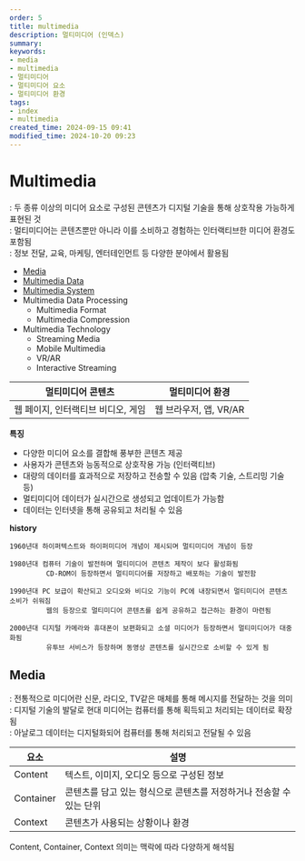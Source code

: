 ```yaml
---
order: 5
title: multimedia
description: 멀티미디어 (인덱스)
summary:
keywords:
- media
- multimedia
- 멀티미디어
- 멀티미디어 요소
- 멀티미디어 환경
tags:
- index
- multimedia
created_time: 2024-09-15 09:41
modified_time: 2024-10-20 09:23
---
```


# Multimedia
: 두 종류 이상의 미디어 요소로 구성된 콘텐츠가 디지털 기술을 통해 상호작용 가능하게 표현된 것  
: 멀티미디어는 콘텐츠뿐만 아니라 이를 소비하고 경험하는 인터랙티브한 미디어 환경도 포함됨  
: 정보 전달, 교육, 마케팅, 엔터테인먼트 등 다양한 분야에서 활용됨  

- [Media](#media)
- [Multimedia Data](./multimedia-data.md)
- [Multimedia System](./multimedia-system.md)
- Multimedia Data Processing
  - Multimedia Format
  - Multimedia Compression
- Multimedia Technology
  - Streaming Media
  - Mobile Multimedia
  - VR/AR
  - Interactive Streaming


멀티미디어 콘텐츠 | 멀티미디어 환경
---|---
웹 페이지, 인터랙티브 비디오, 게임 | 웹 브라우저, 앱, VR/AR


**특징**
- 다양한 미디어 요소를 결합해 풍부한 콘텐츠 제공
- 사용자가 콘텐츠와 능동적으로 상호작용 가능 (인터랙티브)
- 대량의 데이터를 효과적으로 저장하고 전송할 수 있음 (압축 기술, 스트리밍 기술 등)
- 멀티미디어 데이터가 실시간으로 생성되고 업데이트가 가능함
- 데이터는 인터넷을 통해 공유되고 처리될 수 있음


**history**
```
1960년대 하이퍼텍스트와 하이퍼미디어 개념이 제시되며 멀티미디어 개념이 등장

1980년대 컴퓨터 기술이 발전하며 멀티미디어 콘텐츠 제작이 보다 활성화됨
         CD-ROM이 등장하면서 멀티미디어를 저장하고 배포하는 기술이 발전함

1990년대 PC 보급이 확산되고 오디오와 비디오 기능이 PC에 내장되면서 멀티미디어 콘텐츠 소비가 쉬워짐
         웹의 등장으로 멀티미디어 콘텐츠를 쉽게 공유하고 접근하는 환경이 마련됨

2000년대 디지털 카메라와 휴대폰이 보편화되고 소셜 미디어가 등장하면서 멀티미디어가 대중화됨
         유투브 서비스가 등장하며 동영상 콘텐츠를 실시간으로 소비할 수 있게 됨
```



## Media
: 전통적으로 미디어란 신문, 라디오, TV같은 매체를 통해 메시지를 전달하는 것을 의미  
: 디지털 기술의 발달로 현대 미디어는 컴퓨터를 통해 획득되고 처리되는 데이터로 확장됨  
: 아날로그 데이터는 디지털화되어 컴퓨터를 통해 처리되고 전달될 수 있음  

요소 | 설명
---|---
Content   | 텍스트, 이미지, 오디오 등으로 구성된 정보
Container | 콘텐츠를 담고 있는 형식으로 콘텐츠를 저정하거나 전송할 수 있는 단위
Context   | 콘텐츠가 사용되는 상황이나 환경 

Content, Container, Context 의미는 맥락에 따라 다양하게 해석됨